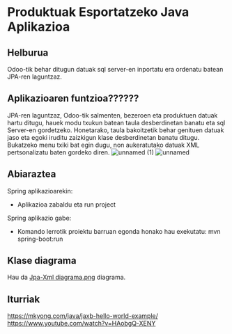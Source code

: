 # Produktuak Esportatzeko Java Aplikazioa
## Helburua
Odoo-tik behar ditugun datuak sql server-en inportatu era ordenatu batean JPA-ren laguntzaz.
## Aplikazioaren funtzioa??????
JPA-ren laguntzaz, Odoo-tik salmenten, bezeroen eta produktuen datuak hartu ditugu, hauek modu txukun batean taula desberdinetan banatu eta sql Server-en gordetzeko. Honetarako, taula bakoitzetik behar genituen datuak jaso eta egoki iruditu zaizkigun klase desberdinetan banatu ditugu.
Bukatzeko menu txiki bat egin dugu, non aukeratutako datuak XML pertsonalizatu baten gordeko diren.
![unnamed (1)](https://user-images.githubusercontent.com/61787895/141959049-0da1748f-02f1-40a4-ab2b-519e482f5247.png)
![unnamed](https://user-images.githubusercontent.com/61787895/141958986-b36b61eb-45e5-432a-b06a-6cde05d7af15.png)
## Abiaraztea
Spring aplikazioarekin:
  - Aplikazioa zabaldu eta run project<br>

Spring aplikazio gabe:
  - Komando lerrotik proiektu barruan egonda honako hau exekutatu: mvn spring-boot:run
## Klase diagrama
Hau da [Jpa-Xml diagrama.png](https://github.com/beviga99/txispak_erronka/blob/master/Erronka2/Java/springhibernatejpa/Jpa-Xml%20diagrama.png) diagrama.
## Iturriak
https://mkyong.com/java/jaxb-hello-world-example/<br>
https://www.youtube.com/watch?v=HAobgQ-XENY<br>
